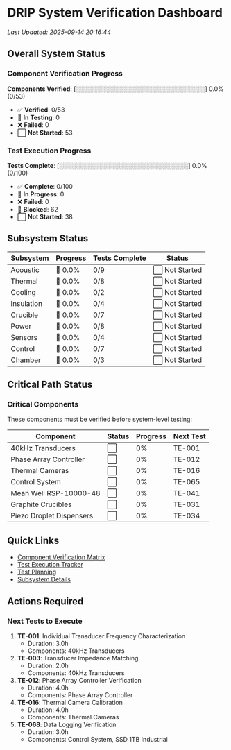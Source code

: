 # DRIP System Verification Dashboard

*Last Updated: 2025-09-14 20:16:44*

## Overall System Status

### Component Verification Progress
**Components Verified**: [░░░░░░░░░░░░░░░░░░░░░░░░░░░░░░] 0.0% (0/53)

- ✅ **Verified**: 0/53
- 🔄 **In Testing**: 0
- ❌ **Failed**: 0
- ⬜ **Not Started**: 53

### Test Execution Progress
**Tests Complete**: [░░░░░░░░░░░░░░░░░░░░░░░░░░░░░░] 0.0% (0/100)

- ✅ **Complete**: 0/100
- 🔄 **In Progress**: 0
- ❌ **Failed**: 0
- 🚫 **Blocked**: 62
- ⬜ **Not Started**: 38

## Subsystem Status

| Subsystem | Progress | Tests Complete | Status |
|-----------|----------|----------------|--------|
| Acoustic | 🔴 0.0% | 0/9 | ⬜ Not Started |
| Thermal | 🔴 0.0% | 0/8 | ⬜ Not Started |
| Cooling | 🔴 0.0% | 0/2 | ⬜ Not Started |
| Insulation | 🔴 0.0% | 0/4 | ⬜ Not Started |
| Crucible | 🔴 0.0% | 0/7 | ⬜ Not Started |
| Power | 🔴 0.0% | 0/8 | ⬜ Not Started |
| Sensors | 🔴 0.0% | 0/4 | ⬜ Not Started |
| Control | 🔴 0.0% | 0/7 | ⬜ Not Started |
| Chamber | 🔴 0.0% | 0/3 | ⬜ Not Started |

## Critical Path Status

### Critical Components
These components must be verified before system-level testing:

| Component | Status | Progress | Next Test |
|-----------|--------|----------|------------|
| 40kHz Transducers | ⬜ | 0% | TE-001 |
| Phase Array Controller | ⬜ | 0% | TE-012 |
| Thermal Cameras | ⬜ | 0% | TE-016 |
| Control System | ⬜ | 0% | TE-065 |
| Mean Well RSP-10000-48 | ⬜ | 0% | TE-041 |
| Graphite Crucibles | ⬜ | 0% | TE-031 |
| Piezo Droplet Dispensers | ⬜ | 0% | TE-034 |

## Quick Links

- [Component Verification Matrix](component-matrix.md)
- [Test Execution Tracker](test-tracker.md)
- [Test Planning](test-planning.md)
- [Subsystem Details](subsystem-status.md)

## Actions Required

### Next Tests to Execute
1. **TE-001**: Individual Transducer Frequency Characterization
   - Duration: 3.0h
   - Components: 40kHz Transducers
1. **TE-003**: Transducer Impedance Matching
   - Duration: 2.0h
   - Components: 40kHz Transducers
1. **TE-012**: Phase Array Controller Verification
   - Duration: 4.0h
   - Components: Phase Array Controller
1. **TE-016**: Thermal Camera Calibration
   - Duration: 4.0h
   - Components: Thermal Cameras
1. **TE-068**: Data Logging Verification
   - Duration: 3.0h
   - Components: Control System, SSD 1TB Industrial
